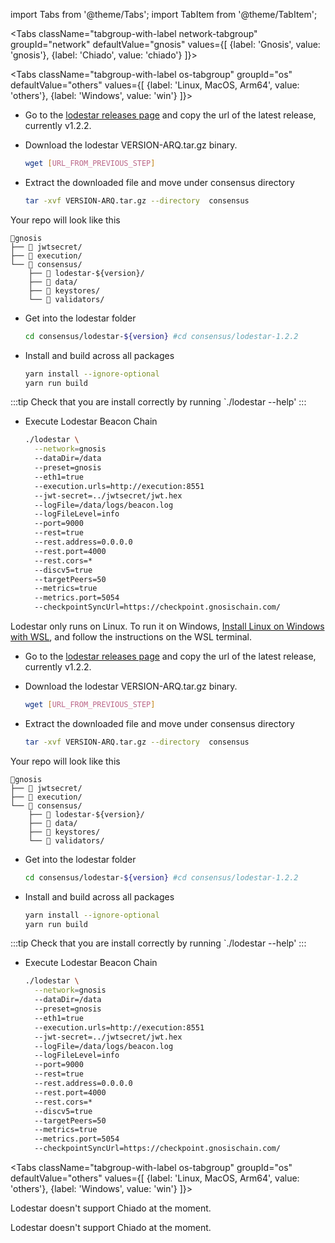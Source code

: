 import Tabs from '@theme/Tabs';
import TabItem from '@theme/TabItem';


<Tabs className="tabgroup-with-label network-tabgroup" groupId="network" defaultValue="gnosis" values={[
    {label: 'Gnosis', value: 'gnosis'},
    {label: 'Chiado', value: 'chiado'}
]}>
<TabItem value="gnosis">

<Tabs className="tabgroup-with-label os-tabgroup" groupId="os" defaultValue="others" values={[
{label: 'Linux, MacOS, Arm64', value: 'others'},
{label: 'Windows', value: 'win'}
]}>
<TabItem value="others">

- Go to the [lodestar releases page](https://github.com/ChainSafe/lodestar/releases/tag/v1.2.2) and copy the url of the latest release, currently v1.2.2.

- Download the lodestar VERSION-ARQ.tar.gz binary.
    ```bash
    wget [URL_FROM_PREVIOUS_STEP]
    ```

- Extract the downloaded file and move under consensus directory
    ```bash
    tar -xvf VERSION-ARQ.tar.gz --directory  consensus
    ```
Your repo will look like this
```
📂gnosis
├── 📂 jwtsecret/
├── 📂 execution/
└── 📂 consensus/
    ├── 📂 lodestar-${version}/
    ├── 📂 data/
    ├── 📂 keystores/
    └── 📂 validators/
```

- Get into the lodestar folder
    ```bash
    cd consensus/lodestar-${version} #cd consensus/lodestar-1.2.2
    ```
- Install and build across all packages
    ```bash
    yarn install --ignore-optional
    yarn run build
    ```

:::tip
Check that you are install correctly by running `./lodestar --help'
:::

 - Execute Lodestar Beacon Chain
    ```bash 
    ./lodestar \
      --network=gnosis
      --dataDir=/data
      --preset=gnosis
      --eth1=true
      --execution.urls=http://execution:8551
      --jwt-secret=../jwtsecret/jwt.hex
      --logFile=/data/logs/beacon.log
      --logFileLevel=info
      --port=9000
      --rest=true
      --rest.address=0.0.0.0
      --rest.port=4000
      --rest.cors=*
      --discv5=true
      --targetPeers=50
      --metrics=true
      --metrics.port=5054
      --checkpointSyncUrl=https://checkpoint.gnosischain.com/ 
    ```



</TabItem>
<TabItem value="win">

Lodestar only runs on Linux. To run it on Windows, [Install Linux on Windows with WSL](https://learn.microsoft.com/en-us/windows/wsl/install), and follow the instructions on the WSL terminal.

- Go to the [lodestar releases page](https://github.com/ChainSafe/lodestar/releases/tag/v1.2.2) and copy the url of the latest release, currently v1.2.2.

- Download the lodestar VERSION-ARQ.tar.gz binary.
    ```bash
    wget [URL_FROM_PREVIOUS_STEP]
    ```

- Extract the downloaded file and move under consensus directory
    ```bash
    tar -xvf VERSION-ARQ.tar.gz --directory  consensus
    ```
Your repo will look like this
```
📂gnosis
├── 📂 jwtsecret/
├── 📂 execution/
└── 📂 consensus/
    ├── 📂 lodestar-${version}/
    ├── 📂 data/
    ├── 📂 keystores/
    └── 📂 validators/
```

- Get into the lodestar folder
    ```bash
    cd consensus/lodestar-${version} #cd consensus/lodestar-1.2.2
    ```
- Install and build across all packages
    ```bash
    yarn install --ignore-optional
    yarn run build
    ```

:::tip
Check that you are install correctly by running `./lodestar --help'
:::

 - Execute Lodestar Beacon Chain
    ```bash 
    ./lodestar \
      --network=gnosis
      --dataDir=/data
      --preset=gnosis
      --eth1=true
      --execution.urls=http://execution:8551
      --jwt-secret=../jwtsecret/jwt.hex
      --logFile=/data/logs/beacon.log
      --logFileLevel=info
      --port=9000
      --rest=true
      --rest.address=0.0.0.0
      --rest.port=4000
      --rest.cors=*
      --discv5=true
      --targetPeers=50
      --metrics=true
      --metrics.port=5054
      --checkpointSyncUrl=https://checkpoint.gnosischain.com/ 
    ```

</TabItem>
</Tabs>

</TabItem>
<TabItem value="chiado">

<Tabs className="tabgroup-with-label os-tabgroup" groupId="os" defaultValue="others" values={[
{label: 'Linux, MacOS, Arm64', value: 'others'},
{label: 'Windows', value: 'win'}
]}>
<TabItem value="others">

Lodestar doesn't support Chiado at the moment.

</TabItem>
<TabItem value="win">

Lodestar doesn't support Chiado at the moment.

</TabItem>
</Tabs>

</TabItem>
</Tabs>